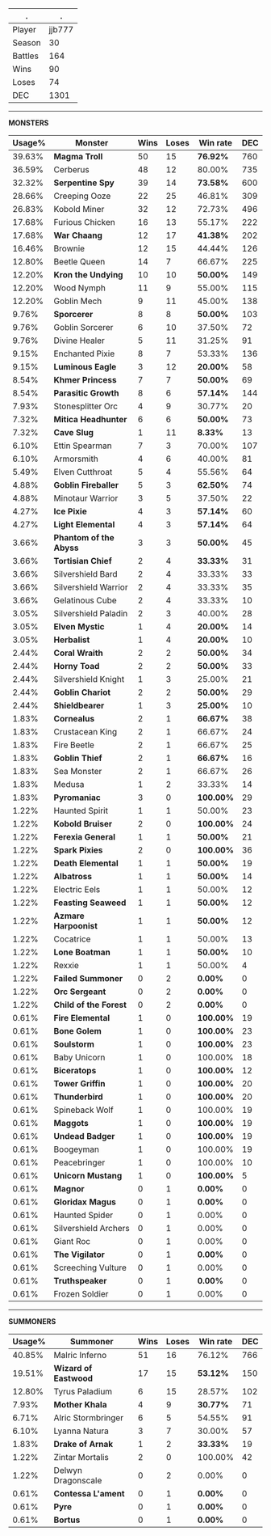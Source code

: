 .|.
|-|-
Player|jjb777
Season|30
Battles|164
Wins|90
Loses|74
DEC|1301

---
**MONSTERS**

Usage%|Monster|Wins|Loses|Win rate|DEC|
-|-|-|-|-|-|
39.63%|**Magma Troll**|50|15|**76.92%**|760|
36.59%|Cerberus|48|12|80.00%|735|
32.32%|**Serpentine Spy**|39|14|**73.58%**|600|
28.66%|Creeping Ooze|22|25|46.81%|309|
26.83%|Kobold Miner|32|12|72.73%|496|
17.68%|Furious Chicken|16|13|55.17%|222|
17.68%|**War Chaang**|12|17|**41.38%**|202|
16.46%|Brownie|12|15|44.44%|126|
12.80%|Beetle Queen|14|7|66.67%|225|
12.20%|**Kron the Undying**|10|10|**50.00%**|149|
12.20%|Wood Nymph|11|9|55.00%|115|
12.20%|Goblin Mech|9|11|45.00%|138|
9.76%|**Sporcerer**|8|8|**50.00%**|103|
9.76%|Goblin Sorcerer|6|10|37.50%|72|
9.76%|Divine Healer|5|11|31.25%|91|
9.15%|Enchanted Pixie|8|7|53.33%|136|
9.15%|**Luminous Eagle**|3|12|**20.00%**|58|
8.54%|**Khmer Princess**|7|7|**50.00%**|69|
8.54%|**Parasitic Growth**|8|6|**57.14%**|144|
7.93%|Stonesplitter Orc|4|9|30.77%|20|
7.32%|**Mitica Headhunter**|6|6|**50.00%**|73|
7.32%|**Cave Slug**|1|11|**8.33%**|13|
6.10%|Ettin Spearman|7|3|70.00%|107|
6.10%|Armorsmith|4|6|40.00%|81|
5.49%|Elven Cutthroat|5|4|55.56%|64|
4.88%|**Goblin Fireballer**|5|3|**62.50%**|74|
4.88%|Minotaur Warrior|3|5|37.50%|22|
4.27%|**Ice Pixie**|4|3|**57.14%**|60|
4.27%|**Light Elemental**|4|3|**57.14%**|64|
3.66%|**Phantom of the Abyss**|3|3|**50.00%**|45|
3.66%|**Tortisian Chief**|2|4|**33.33%**|31|
3.66%|Silvershield Bard|2|4|33.33%|33|
3.66%|Silvershield Warrior|2|4|33.33%|35|
3.66%|Gelatinous Cube|2|4|33.33%|10|
3.05%|Silvershield Paladin|2|3|40.00%|28|
3.05%|**Elven Mystic**|1|4|**20.00%**|14|
3.05%|**Herbalist**|1|4|**20.00%**|10|
2.44%|**Coral Wraith**|2|2|**50.00%**|34|
2.44%|**Horny Toad**|2|2|**50.00%**|33|
2.44%|Silvershield Knight|1|3|25.00%|21|
2.44%|**Goblin Chariot**|2|2|**50.00%**|29|
2.44%|**Shieldbearer**|1|3|**25.00%**|10|
1.83%|**Cornealus**|2|1|**66.67%**|38|
1.83%|Crustacean King|2|1|66.67%|24|
1.83%|Fire Beetle|2|1|66.67%|25|
1.83%|**Goblin Thief**|2|1|**66.67%**|16|
1.83%|Sea Monster|2|1|66.67%|26|
1.83%|Medusa|1|2|33.33%|14|
1.83%|**Pyromaniac**|3|0|**100.00%**|29|
1.22%|Haunted Spirit|1|1|50.00%|23|
1.22%|**Kobold Bruiser**|2|0|**100.00%**|24|
1.22%|**Ferexia General**|1|1|**50.00%**|21|
1.22%|**Spark Pixies**|2|0|**100.00%**|36|
1.22%|**Death Elemental**|1|1|**50.00%**|19|
1.22%|**Albatross**|1|1|**50.00%**|14|
1.22%|Electric Eels|1|1|50.00%|12|
1.22%|**Feasting Seaweed**|1|1|**50.00%**|12|
1.22%|**Azmare Harpoonist**|1|1|**50.00%**|12|
1.22%|Cocatrice|1|1|50.00%|13|
1.22%|**Lone Boatman**|1|1|**50.00%**|10|
1.22%|Rexxie|1|1|50.00%|4|
1.22%|**Failed Summoner**|0|2|**0.00%**|0|
1.22%|**Orc Sergeant**|0|2|**0.00%**|0|
1.22%|**Child of the Forest**|0|2|**0.00%**|0|
0.61%|**Fire Elemental**|1|0|**100.00%**|19|
0.61%|**Bone Golem**|1|0|**100.00%**|23|
0.61%|**Soulstorm**|1|0|**100.00%**|23|
0.61%|Baby Unicorn|1|0|100.00%|18|
0.61%|**Biceratops**|1|0|**100.00%**|12|
0.61%|**Tower Griffin**|1|0|**100.00%**|20|
0.61%|**Thunderbird**|1|0|**100.00%**|20|
0.61%|Spineback Wolf|1|0|100.00%|19|
0.61%|**Maggots**|1|0|**100.00%**|19|
0.61%|**Undead Badger**|1|0|**100.00%**|19|
0.61%|Boogeyman|1|0|100.00%|19|
0.61%|Peacebringer|1|0|100.00%|10|
0.61%|**Unicorn Mustang**|1|0|**100.00%**|5|
0.61%|**Magnor**|0|1|**0.00%**|0|
0.61%|**Gloridax Magus**|0|1|**0.00%**|0|
0.61%|Haunted Spider|0|1|0.00%|0|
0.61%|Silvershield Archers|0|1|0.00%|0|
0.61%|Giant Roc|0|1|0.00%|0|
0.61%|**The Vigilator**|0|1|**0.00%**|0|
0.61%|Screeching Vulture|0|1|0.00%|0|
0.61%|**Truthspeaker**|0|1|**0.00%**|0|
0.61%|Frozen Soldier|0|1|0.00%|0|

---
**SUMMONERS**

Usage%|Summoner|Wins|Loses|Win rate|DEC|
-|-|-|-|-|-|
40.85%|Malric Inferno|51|16|76.12%|766|
19.51%|**Wizard of Eastwood**|17|15|**53.12%**|150|
12.80%|Tyrus Paladium|6|15|28.57%|102|
7.93%|**Mother Khala**|4|9|**30.77%**|71|
6.71%|Alric Stormbringer|6|5|54.55%|91|
6.10%|Lyanna Natura|3|7|30.00%|57|
1.83%|**Drake of Arnak**|1|2|**33.33%**|19|
1.22%|Zintar Mortalis|2|0|100.00%|42|
1.22%|Delwyn Dragonscale|0|2|0.00%|0|
0.61%|**Contessa L'ament**|0|1|**0.00%**|0|
0.61%|**Pyre**|0|1|**0.00%**|0|
0.61%|**Bortus**|0|1|**0.00%**|0|
